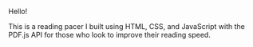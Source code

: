 Hello!

This is a reading pacer I built using HTML, CSS, and JavaScript with the PDF.js API for those who look to improve their reading speed.
